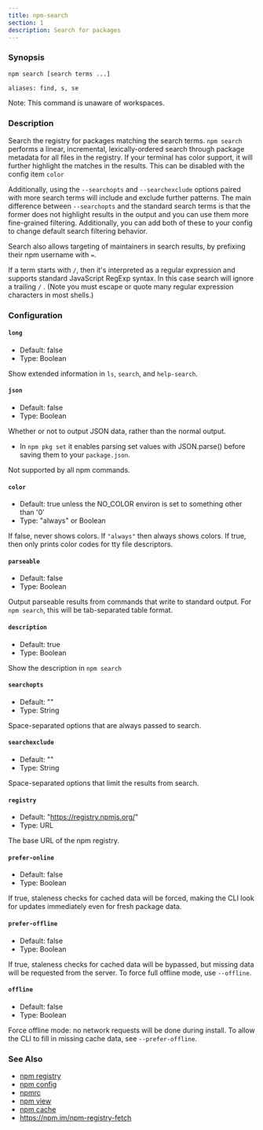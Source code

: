 ```yaml
---
title: npm-search
section: 1
description: Search for packages
---
```


### Synopsis

```bash
npm search [search terms ...]

aliases: find, s, se
```

Note: This command is unaware of workspaces.

### Description

Search the registry for packages matching the search terms. `npm search`
performs a linear, incremental, lexically-ordered search through package
metadata for all files in the registry. If your terminal has color
support, it will further highlight the matches in the results. This can
be disabled with the config item `color`

Additionally, using the `--searchopts` and `--searchexclude` options
paired with more search terms will include and exclude further patterns.
The main difference between `--searchopts` and the standard search terms
is that the former does not highlight results in the output and you can
use them more fine-grained filtering. Additionally, you can add both of
these to your config to change default search filtering behavior.

Search also allows targeting of maintainers in search results, by prefixing
their npm username with `=`.

If a term starts with `/`, then it's interpreted as a regular expression
and supports standard JavaScript RegExp syntax. In this case search will
ignore a trailing `/` . (Note you must escape or quote many regular
expression characters in most shells.)

### Configuration

#### `long`

- Default: false
- Type: Boolean

Show extended information in `ls`, `search`, and `help-search`.

#### `json`

- Default: false
- Type: Boolean

Whether or not to output JSON data, rather than the normal output.

- In `npm pkg set` it enables parsing set values with JSON.parse() before
  saving them to your `package.json`.

Not supported by all npm commands.

#### `color`

- Default: true unless the NO_COLOR environ is set to something other than '0'
- Type: "always" or Boolean

If false, never shows colors. If `"always"` then always shows colors. If
true, then only prints color codes for tty file descriptors.

#### `parseable`

- Default: false
- Type: Boolean

Output parseable results from commands that write to standard output. For
`npm search`, this will be tab-separated table format.

#### `description`

- Default: true
- Type: Boolean

Show the description in `npm search`

#### `searchopts`

- Default: ""
- Type: String

Space-separated options that are always passed to search.

#### `searchexclude`

- Default: ""
- Type: String

Space-separated options that limit the results from search.

#### `registry`

- Default: "https://registry.npmjs.org/"
- Type: URL

The base URL of the npm registry.

#### `prefer-online`

- Default: false
- Type: Boolean

If true, staleness checks for cached data will be forced, making the CLI
look for updates immediately even for fresh package data.

#### `prefer-offline`

- Default: false
- Type: Boolean

If true, staleness checks for cached data will be bypassed, but missing data
will be requested from the server. To force full offline mode, use
`--offline`.

#### `offline`

- Default: false
- Type: Boolean

Force offline mode: no network requests will be done during install. To
allow the CLI to fill in missing cache data, see `--prefer-offline`.

### See Also

- [npm registry](/using-npm/registry)
- [npm config](/commands/npm-config)
- [npmrc](/configuring-npm/npmrc)
- [npm view](/commands/npm-view)
- [npm cache](/commands/npm-cache)
- https://npm.im/npm-registry-fetch
